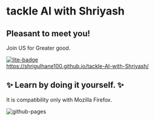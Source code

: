 # tackle AI with Shriyash

## Pleasant to meet you! 

Join US for Greater good.

[![lite-badge](https://jupyterlite.rtfd.io/en/latest/_static/badge.svg)](https://jupyterlite.github.io/demo)   
https://shrigulhane100.github.io/tackle-AI-with-Shriyash/

## ✨ Learn by doing it yourself. ✨


It is compatibility only with Mozilla Firefox.


![github-pages](https://user-images.githubusercontent.com/591645/120649478-18258400-c47d-11eb-80e5-185e52ff2702.gif)

